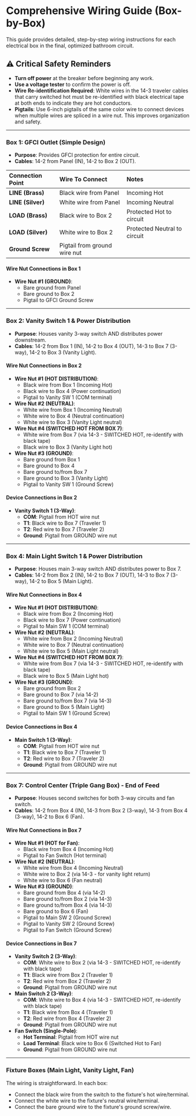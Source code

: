 # Comprehensive Wiring Guide (Box-by-Box)

This guide provides detailed, step-by-step wiring instructions for each electrical box in the final, optimized bathroom circuit.

## ⚠️ Critical Safety Reminders
- **Turn off power** at the breaker before beginning any work.
- **Use a voltage tester** to confirm the power is off.
- **Wire Re-identification Required**: White wires in the 14-3 traveler cables that carry switched hot must be re-identified with black electrical tape at both ends to indicate they are hot conductors.
- **Pigtails**: Use 6-inch pigtails of the same color wire to connect devices when multiple wires are spliced in a wire nut. This improves organization and safety.

---

### Box 1: GFCI Outlet (Simple Design)
*   **Purpose**: Provides GFCI protection for entire circuit.
*   **Cables**: 14-2 from Panel (IN), 14-2 to Box 2 (OUT).

| Connection Point | Wire To Connect                               | Notes                                     |
| :--------------- | :-------------------------------------------- | :---------------------------------------- |
| **LINE (Brass)** | Black wire from Panel                         | Incoming Hot                              |
| **LINE (Silver)**| White wire from Panel                         | Incoming Neutral                          |
| **LOAD (Brass)** | Black wire to Box 2                           | Protected Hot to circuit                  |
| **LOAD (Silver)**| White wire to Box 2                           | Protected Neutral to circuit              |
| **Ground Screw** | Pigtail from ground wire nut                  |                                           |

#### Wire Nut Connections in Box 1
-   **Wire Nut #1 (GROUND)**:
    -   Bare ground from Panel
    -   Bare ground to Box 2  
    -   Pigtail to GFCI Ground Screw

---

### Box 2: Vanity Switch 1 & Power Distribution
*   **Purpose**: Houses vanity 3-way switch AND distributes power downstream.
*   **Cables**: 14-2 from Box 1 (IN), 14-2 to Box 4 (OUT), 14-3 to Box 7 (3-way), 14-2 to Box 3 (Vanity Light).

#### Wire Nut Connections in Box 2
-   **Wire Nut #1 (HOT DISTRIBUTION)**:
    -   Black wire from Box 1 (Incoming Hot)
    -   Black wire to Box 4 (Power continuation)
    -   Pigtail to Vanity SW 1 (COM terminal)
-   **Wire Nut #2 (NEUTRAL)**:
    -   White wire from Box 1 (Incoming Neutral)
    -   White wire to Box 4 (Neutral continuation)
    -   White wire to Box 3 (Vanity Light neutral)
-   **Wire Nut #4 (SWITCHED HOT FROM BOX 7)**:
    -   White wire from Box 7 (via 14-3 - SWITCHED HOT, re-identify with black tape)
    -   Black wire to Box 3 (Vanity Light hot)
-   **Wire Nut #3 (GROUND)**:
    -   Bare ground from Box 1
    -   Bare ground to Box 4
    -   Bare ground to/from Box 7
    -   Bare ground to Box 3 (Vanity Light)
    -   Pigtail to Vanity SW 1 (Ground Screw)

#### Device Connections in Box 2
-   **Vanity Switch 1 (3-Way)**:
    -   **COM**: Pigtail from HOT wire nut
    -   **T1**: Black wire to Box 7 (Traveler 1)
    -   **T2**: Red wire to Box 7 (Traveler 2)
    -   **Ground**: Pigtail from GROUND wire nut

---

### Box 4: Main Light Switch 1 & Power Distribution
*   **Purpose**: Houses main 3-way switch AND distributes power to Box 7.
*   **Cables**: 14-2 from Box 2 (IN), 14-2 to Box 7 (OUT), 14-3 to Box 7 (3-way), 14-2 to Box 5 (Main Light).

#### Wire Nut Connections in Box 4
-   **Wire Nut #1 (HOT DISTRIBUTION)**:
    -   Black wire from Box 2 (Incoming Hot)
    -   Black wire to Box 7 (Power continuation)
    -   Pigtail to Main SW 1 (COM terminal)
-   **Wire Nut #2 (NEUTRAL)**:
    -   White wire from Box 2 (Incoming Neutral)
    -   White wire to Box 7 (Neutral continuation) 
    -   White wire to Box 5 (Main Light neutral)
-   **Wire Nut #4 (SWITCHED HOT FROM BOX 7)**:
    -   White wire from Box 7 (via 14-3 - SWITCHED HOT, re-identify with black tape)
    -   Black wire to Box 5 (Main Light hot)
-   **Wire Nut #3 (GROUND)**:
    -   Bare ground from Box 2
    -   Bare ground to Box 7 (via 14-2)
    -   Bare ground to/from Box 7 (via 14-3)
    -   Bare ground to Box 5 (Main Light)
    -   Pigtail to Main SW 1 (Ground Screw)

#### Device Connections in Box 4
-   **Main Switch 1 (3-Way)**:
    -   **COM**: Pigtail from HOT wire nut
    -   **T1**: Black wire to Box 7 (Traveler 1)
    -   **T2**: Red wire to Box 7 (Traveler 2)
    -   **Ground**: Pigtail from GROUND wire nut

---

### Box 7: Control Center (Triple Gang Box) - End of Feed
*   **Purpose**: Houses second switches for both 3-way circuits and fan switch.
*   **Cables**: 14-2 from Box 4 (IN), 14-3 from Box 2 (3-way), 14-3 from Box 4 (3-way), 14-2 to Box 6 (Fan).

#### Wire Nut Connections in Box 7  
-   **Wire Nut #1 (HOT for Fan)**:
    -   Black wire from Box 4 (Incoming Hot)
    -   Pigtail to Fan Switch (Hot terminal)
-   **Wire Nut #2 (NEUTRAL)**:
    -   White wire from Box 4 (Incoming Neutral)
    -   White wire to Box 2 (via 14-3 - for vanity light return)
    -   White wire to Box 6 (Fan neutral)
-   **Wire Nut #3 (GROUND)**:
    -   Bare ground from Box 4 (via 14-2)
    -   Bare ground to/from Box 2 (via 14-3)
    -   Bare ground to/from Box 4 (via 14-3)
    -   Bare ground to Box 6 (Fan)
    -   Pigtail to Main SW 2 (Ground Screw)
    -   Pigtail to Vanity SW 2 (Ground Screw)
    -   Pigtail to Fan Switch (Ground Screw)

#### Device Connections in Box 7
-   **Vanity Switch 2 (3-Way)**:
    -   **COM**: White wire to Box 2 (via 14-3 - SWITCHED HOT, re-identify with black tape)
    -   **T1**: Black wire from Box 2 (Traveler 1)
    -   **T2**: Red wire from Box 2 (Traveler 2)
    -   **Ground**: Pigtail from GROUND wire nut
-   **Main Switch 2 (3-Way)**:
    -   **COM**: White wire to Box 4 (via 14-3 - SWITCHED HOT, re-identify with black tape)
    -   **T1**: Black wire from Box 4 (Traveler 1)
    -   **T2**: Red wire from Box 4 (Traveler 2)
    -   **Ground**: Pigtail from GROUND wire nut
-   **Fan Switch (Single-Pole)**:
    -   **Hot Terminal**: Pigtail from HOT wire nut
    -   **Load Terminal**: Black wire to Box 6 (Switched Hot to Fan)
    -   **Ground**: Pigtail from GROUND wire nut

---

### Fixture Boxes (Main Light, Vanity Light, Fan)
The wiring is straightforward. In each box:
-   Connect the black wire from the switch to the fixture's hot wire/terminal.
-   Connect the white wire to the fixture's neutral wire/terminal.
-   Connect the bare ground wire to the fixture's ground screw/wire.

